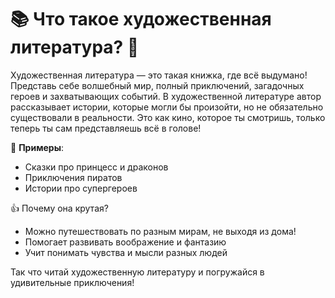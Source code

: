 # 📚 Что такое художественная литература? 🎨

Художественная литература — это такая книжка, где всё выдумано! Представь себе волшебный мир, полный приключений, загадочных героев и захватывающих событий. В художественной литературе автор рассказывает истории, которые могли бы произойти, но не обязательно существовали в реальности. Это как кино, которое ты смотришь, только теперь ты сам представляешь всё в голове!

🤔 **Примеры**:
- Сказки про принцесс и драконов
- Приключения пиратов
- Истории про супергероев

👍 Почему она крутая?
- Можно путешествовать по разным мирам, не выходя из дома!
- Помогает развивать воображение и фантазию
- Учит понимать чувства и мысли разных людей

Так что читай художественную литературу и погружайся в удивительные приключения!